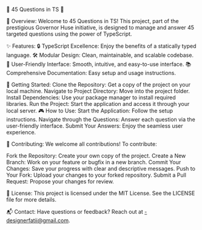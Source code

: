 🌟 45 Questions in TS 🌟

📝 Overview:
Welcome to 45 Questions in TS! This project, part of the prestigious Governor Huse initiative, is designed to manage and answer 45 targeted questions using the power of TypeScript.

✨ Features:
🔒 TypeScript Excellence: Enjoy the benefits of a statically typed language.
🛠️ Modular Design: Clean, maintainable, and scalable codebase.
👥 User-Friendly Interface: Smooth, intuitive, and easy-to-use interface.
📚 Comprehensive Documentation: Easy setup and usage instructions.

🚀 Getting Started:
Clone the Repository: Get a copy of the project on your local machine.
Navigate to Project Directory: Move into the project folder.
Install Dependencies: Use your package manager to install required libraries.
Run the Project: Start the application and access it through your local server.
🎮 How to Use:
Start the Application: Follow the setup instructions.
Navigate through the Questions: Answer each question via the user-friendly interface.
Submit Your Answers: Enjoy the seamless user experience.

🤝 Contributing:
We welcome all contributions! To contribute:

Fork the Repository: Create your own copy of the project.
Create a New Branch: Work on your feature or bugfix in a new branch.
Commit Your Changes: Save your progress with clear and descriptive messages.
Push to Your Fork: Upload your changes to your forked repository.
Submit a Pull Request: Propose your changes for review.

📜 License:
This project is licensed under the MIT License. See the LICENSE file for more details.

📬 Contact:
Have questions or feedback? Reach out at -designerfatii@gmail.com.
